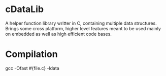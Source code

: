 # cDataLib
 A helper function library writter in C, containing multiple data structures. Brings some cross platform, higher level features meant to be used mainly on embedded as well as high efficient code bases.

# Compilation
gcc -Ofast #{file.c} -ldata
